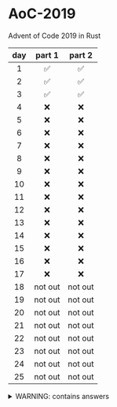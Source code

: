 # AoC-2019

Advent of Code 2019 in Rust

| day | part 1  | part 2  |
| :-: | :-----: | :-----: |
|  1  |   ✅    |   ✅    |
|  2  |   ✅    |   ✅    |
|  3  |   ✅    |   ✅    |
|  4  |   ❌    |   ❌    |
|  5  |   ❌    |   ❌    |
|  6  |   ❌    |   ❌    |
|  7  |   ❌    |   ❌    |
|  8  |   ❌    |   ❌    |
|  9  |   ❌    |   ❌    |
| 10  |   ❌    |   ❌    |
| 11  |   ❌    |   ❌    |
| 12  |   ❌    |   ❌    |
| 13  |   ❌    |   ❌    |
| 14  |   ❌    |   ❌    |
| 15  |   ❌    |   ❌    |
| 16  |   ❌    |   ❌    |
| 17  |   ❌    |   ❌    |
| 18  | not out | not out |
| 19  | not out | not out |
| 20  | not out | not out |
| 21  | not out | not out |
| 22  | not out | not out |
| 23  | not out | not out |
| 24  | not out | not out |
| 25  | not out | not out |

<details>
	<summary>WARNING: contains answers</summary>
 
  ```sh
  day 1:
    part 1: 3353880
    part 2: 5027950
  day 2:
    part 1: 4930687
    part 2: 5335
  day 3:
    part 1: 860
    part 2: 9238
  ```
</details>
